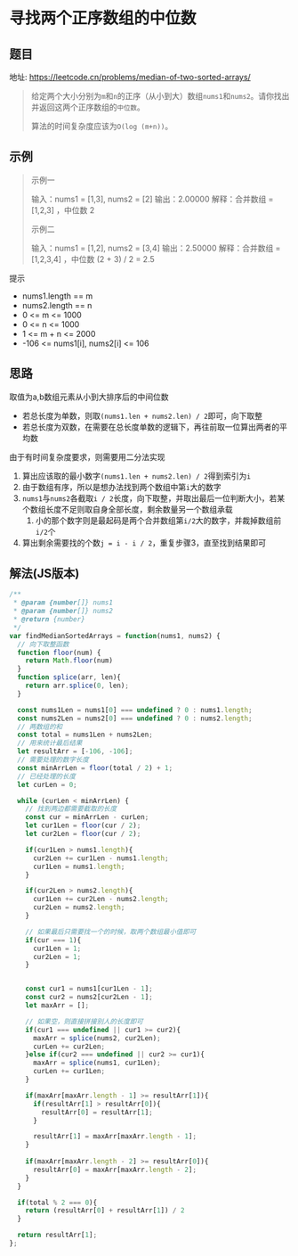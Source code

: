 # 寻找两个正序数组的中位数

## 题目

地址: https://leetcode.cn/problems/median-of-two-sorted-arrays/

> 给定两个大小分别为`m`和`n`的正序（从小到大）数组`nums1`和`nums2`。请你找出并返回这两个正序数组的`中位数`。
>
> 算法的时间复杂度应该为`O(log (m+n))`。

## 示例

> 示例一
> 
> 输入：nums1 = [1,3], nums2 = [2]
> 输出：2.00000
> 解释：合并数组 = [1,2,3] ，中位数 2
>
> 示例二
>
> 输入：nums1 = [1,2], nums2 = [3,4]
> 输出：2.50000
> 解释：合并数组 = [1,2,3,4] ，中位数 (2 + 3) / 2 = 2.5

提示

- nums1.length == m
- nums2.length == n
- 0 <= m <= 1000
- 0 <= n <= 1000
- 1 <= m + n <= 2000
- -106 <= nums1[i], nums2[i] <= 106


## 思路

取值为a,b数组元素从小到大排序后的中间位数

- 若总长度为单数，则取`(nums1.len + nums2.len) / 2`即可，向下取整
- 若总长度为双数，在需要在总长度单数的逻辑下，再往前取一位算出两者的平均数

由于有时间复杂度要求，则需要用二分法实现

1. 算出应该取的最小数字`(nums1.len + nums2.len) / 2`得到索引为`i`
2. 由于数组有序，所以是想办法找到两个数组中第`i`大的数字
3. `nums1`与`nums2`各截取`i / 2`长度，向下取整，并取出最后一位判断大小，若某个数组长度不足则取自身全部长度，剩余数量另一个数组承载
   1. 小的那个数字则是最起码是两个合并数组第`i/2`大的数字，并裁掉数组前`i/2`个
4. 算出剩余需要找的个数`j = i - i / 2`，重复步骤3，直至找到结果即可

## 解法(JS版本)

```javascript
/**
 * @param {number[]} nums1
 * @param {number[]} nums2
 * @return {number}
 */
var findMedianSortedArrays = function(nums1, nums2) {
  // 向下取整函数
  function floor(num) {
    return Math.floor(num)
  }
  function splice(arr, len){
    return arr.splice(0, len);
  }

  const nums1Len = nums1[0] === undefined ? 0 : nums1.length;
  const nums2Len = nums2[0] === undefined ? 0 : nums2.length;
  // 两数组的和
  const total = nums1Len + nums2Len;
  // 用来统计最后结果
  let resultArr = [-106, -106];
  // 需要处理的数字长度
  const minArrLen = floor(total / 2) + 1;
  // 已经处理的长度
  let curLen = 0;

  while (curLen < minArrLen) {
    // 找到两边都需要截取的长度
    const cur = minArrLen - curLen;
    let cur1Len = floor(cur / 2);
    let cur2Len = floor(cur / 2);

    if(cur1Len > nums1.length){
      cur2Len += cur1Len - nums1.length;
      cur1Len = nums1.length;
    }

    if(cur2Len > nums2.length){
      cur1Len += cur2Len - nums2.length;
      cur2Len = nums2.length;
    }

    // 如果最后只需要找一个的时候，取两个数组最小值即可
    if(cur === 1){
      cur1Len = 1;
      cur2Len = 1;
    }


    const cur1 = nums1[cur1Len - 1];
    const cur2 = nums2[cur2Len - 1];
    let maxArr = [];

    // 如果空，则直接拼接别人的长度即可
    if(cur1 === undefined || cur1 >= cur2){
      maxArr = splice(nums2, cur2Len);
      curLen += cur2Len;
    }else if(cur2 === undefined || cur2 >= cur1){
      maxArr = splice(nums1, cur1Len);
      curLen += cur1Len;
    }

    if(maxArr[maxArr.length - 1] >= resultArr[1]){
      if(resultArr[1] > resultArr[0]){
        resultArr[0] = resultArr[1];
      }

      resultArr[1] = maxArr[maxArr.length - 1];
    }
    
    if(maxArr[maxArr.length - 2] >= resultArr[0]){
      resultArr[0] = maxArr[maxArr.length - 2];
    }
  }

  if(total % 2 === 0){
    return (resultArr[0] + resultArr[1]) / 2
  }

  return resultArr[1];
};
```